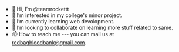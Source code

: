 - 👋 Hi, I’m @teamrockettt
- 👀 I’m interested in my college's minor project.
- 🌱 I’m currently learning web devolopment.
- 💞️ I’m looking to collaborate on learning more stuff related to same.
- 📫 How to reach me --- you can mail us at redbagbloodbank@gmail.com.

<!---
teamrockettt/teamrockettt is a ✨ special ✨ repository because its `README.md` (this file) appears on your GitHub profile.
You can click the Preview link to take a look at your changes.
--->
